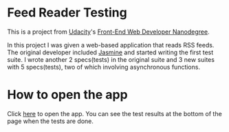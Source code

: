 # Feed Reader Testing

This is a project from [Udacity](https://www.udacity.com)'s [Front-End Web Developer Nanodegree](https://www.udacity.com/course/front-end-web-developer-nanodegree--nd001).

In this project I was given a web-based application that reads RSS feeds. The original developer included [Jasmine](http://jasmine.github.io/) and started writing the first test suite. I wrote another 2 specs(tests) in the original suite and 3 new suites with 5 specs(tests), two of which involving asynchronous functions.

# How to open the app
Click [here](http://dbhkhk.github.io/frontend-nanodegree-feedreader/) to open the app.
You can see the test results at the bottom of the page when the tests are done.
